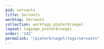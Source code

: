 ```yaml
---
pid: servants
title: Servants
worktag: Servants
collection: worktags_pieterbruegel
layout: tagpage_pieterbruegel
order: '142'
permalink: "/pieterbruegel/tags/servants"
---
```

